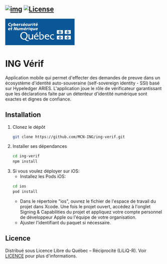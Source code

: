 <!-- ENTETE -->

[![img](https://img.shields.io/badge/Cycle%20de%20Vie-Phase%20B%C3%AAta-339999)](https://www.quebec.ca/gouv/politiques-orientations/vitrine-numeriqc/accompagnement-des-organismes-publics/demarche-conception-services-numeriques#collapse-59354)
[![License](https://img.shields.io/badge/Licence-LiLiQ--R-blue)](https://forge.gouv.qc.ca/licence/liliq-r/)
---

<div>
    <a target="_blank" href="https://www.quebec.ca/gouvernement/ministere/cybersecurite-numerique">
      <img src="https://github.com/CQEN-QDCE/.github/blob/main/images/mcn.png" alt="Logo du Ministère de la cybersécurité et du numérique" />
    </a>
</div>
<!-- FIN ENTETE -->

# ING Vérif
Application mobile qui permet d'effecter des demandes de preuve dans un écosystème d'identité auto-souveraine (self-sovereign identity - SSI) basé sur Hypeledger ARIES. L'application joue le rôle de vérificateur garantissant que les déclarations faite par un détenteur d'identité numérique sont exactes et dignes de confiance.

## Installation
1. Clonez le dépôt
   ```sh
   git clone https://github.com/MCN-ING/ing-verif.git
   ```
2. Installer ses dépendances
   ```sh
   cd ing-verif
   npm install
   ```
3. Si vous voulez déployer sur iOS:
    * Installez les Pods iOS:
    ```sh
    cd ios
    pod install
    ```
    * Dans le répertoire "ios", ouvrez le fichier de l'espace de travail du projet dans Xcode. Une fois le projet ouvert, accédez à l'onglet Signing & Capabilities du projet et appliquez votre compte personnel de développeur Apple ou l'équipe de votre organisation.
    * Ajuster l'identifiant du paquet si nécessaire.
## Licence
Distribué sous Licence Libre du Québec – Réciprocité (LiLiQ-R). Voir [LICENCE](https://forge.gouv.qc.ca/licence/liliq-r/) pour plus d'informations.
